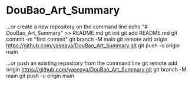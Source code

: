 # DouBao_Art_Summary

…or create a new repository on the command line
echo "# DouBao_Art_Summary" >> README.md
git init
git add README.md
git commit -m "first commit"
git branch -M main
git remote add origin https://github.com/yaseaya/DouBao_Art_Summary.git
git push -u origin main


…or push an existing repository from the command line
git remote add origin https://github.com/yaseaya/DouBao_Art_Summary.git
git branch -M main
git push -u origin main